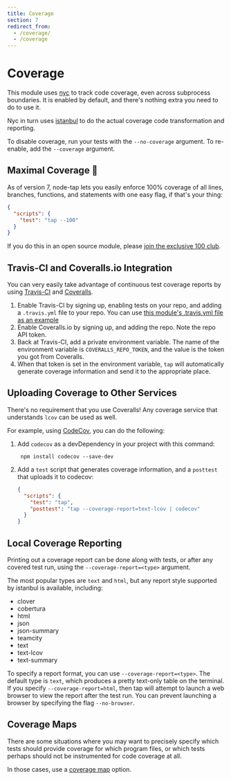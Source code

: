 ```yaml
---
title: Coverage
section: 7
redirect_from:
  - /coverage/
  - /coverage
---
```


# Coverage

This module uses [nyc](http://npm.im/nyc) to track code coverage, even
across subprocess boundaries.  It is enabled by default, and there's
nothing extra you need to do to use it.

Nyc in turn uses [istanbul](http://npm.im/istanbul) to do the actual
coverage code transformation and reporting.

To disable coverage, run your tests with the `--no-coverage` argument.
To re-enable, add the `--coverage` argument.

## Maximal Coverage 💯

As of version 7, node-tap lets you easily enforce 100% coverage of all
lines, branches, functions, and statements with one easy flag, if
that's your thing:

```json
{
  "scripts": {
    "test": "tap --100"
  }
}
```

If you do this in an open source module, please [join the exclusive
100 club](/100/).

## Travis-CI and Coveralls.io Integration

You can very easily take advantage of continuous test coverage reports
by using [Travis-CI](https://travis-ci.org) and
[Coveralls](https://coveralls.io).

1. Enable Travis-CI by signing up, enabling tests on your repo, and
   adding a `.travis.yml` file to your repo.  You can use [this
   module's .travis.yml file as an
   example](https://github.com/tapjs/node-tap/blob/master/.travis.yml)
2. Enable Coveralls.io by signing up, and adding the
   repo.  Note the repo API token.
3. Back at Travis-CI, add a private environment variable.  The name of
   the environment variable is `COVERALLS_REPO_TOKEN`, and the value
   is the token you got from Coveralls.
4. When that token is set in the environment variable, `tap` will
   automatically generate coverage information and send it to the
   appropriate place.

## Uploading Coverage to Other Services

There's no requirement that you use Coveralls!  Any coverage service
that understands `lcov` can be used as well.

For example, using [CodeCov](https://codecov.io), you can do the
following:

1. Add `codecov` as a devDependency in your project with this command:

        npm install codecov --save-dev

2. Add a `test` script that generates coverage information, and a
   `posttest` that uploads it to codecov:

    ```json
    {
      "scripts": {
        "test": "tap",
        "posttest": "tap --coverage-report=text-lcov | codecov"
      }
    }
    ```

## Local Coverage Reporting

Printing out a coverage report can be done along with tests, or after
any covered test run, using the `--coverage-report=<type>` argument.

The most popular types are `text` and `html`, but any report style
supported by istanbul is available, including:

- clover
- cobertura
- html
- json
- json-summary
- teamcity
- text
- text-lcov
- text-summary

To specify a report format, you can use `--coverage-report=<type>`.
The default type is `text`, which produces a pretty text-only table on
the terminal.  If you specify `--coverage-report=html`, then tap will
attempt to launch a web browser to view the report after the test run.
You can prevent launching a browser by specifying the flag `--no-browser`.

## Coverage Maps

There are some situations where you may want to precisely specify which tests
should provide coverage for which program files, or which tests perhaps should
not be instrumented for code coverage at all.

In those cases, use a [coverage map](/coverage-map/) option.
